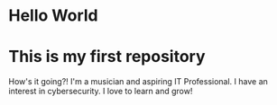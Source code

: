 # Hello World
# This is my first repository
How's it going?! 
I'm a musician and aspiring IT Professional. 
I have an interest in cybersecurity. 
I love to learn and grow!
